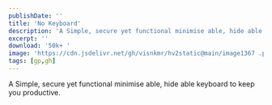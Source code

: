 ```yaml
---
publishDate: ''
title: 'No Keyboard'
description: 'A Simple, secure yet functional minimise able, hide able keyboard to keep you productive.'
excerpt: ''
download: '50k+ '
image: 'https://cdn.jsdelivr.net/gh/visnkmr/hv2static@main/image1367 .png'
tags: [gp,gh]
---
```


A Simple, secure yet functional minimise able, hide able keyboard to keep you productive.